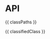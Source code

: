 # API

{{ classPaths }}

{{ classifiedClass }}

<script>
    const api = require('./api.json');
    const classPaths = api.children.map(child => child.name.replace(/\"/gi, ''));
    const classPaths2 = [ "choice/index", "constructor/index", "errors/dir-errors/index"];

    const classifiedClasses = getClassifiedClasses();

    function getClassifiedClasses() {
        let classesObj = {};
        classPaths.forEach(classPath => {
           classifyClass(classesObj, classPath);
        })

        return classesObj;
    }

    function classifyClass(classesObj, classPath) {
        const splitClassPath = classPath.split('/');
        if(splitClassPath.length !== 1) {
            let newObj = classesObj[splitClassPath[0]];
            let catName = splitClassPath[0].toString();
            console.log(classesObj[splitClassPath[0]])

            if(newObj === undefined) {
                newObj = {};
                splitClassPath.shift();
                classesObj[catName] = classifyClass(newObj, splitClassPath.join('/'))
                return classesObj;
            } else {
                splitClassPath.shift();
                return classifyClass(newObj, splitClassPath.join('/'))
            }
        } else {
            return classesObj;
        }
    }

    export default {
        computed: {
            classPaths: function () {
                return classPaths;
            },
            classifiedClass: function () {
                return classifiedClasses;
            }
        }
    }
</script>